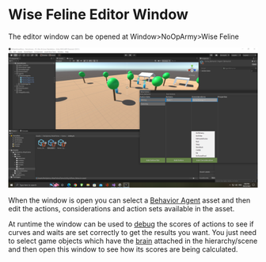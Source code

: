 # Wise Feline Editor Window

The editor window can be opened at Window>NoOpArmy>Wise Feline

![Editor Window](../images/editorwindow.png)

When the window is open you can select a [Behavior Agent](behaviors.md) asset and then edit the actions, considerations and action sets available in the asset.

At runtime the window can be used to [debug](debug.md) the scores of actions to see if curves and waits are set correctly to get the results you want.
You just need to select game objects which have the [brain](brain.md) attached in the hierarchy/scene and then open this window to see how its scores are being calculated.